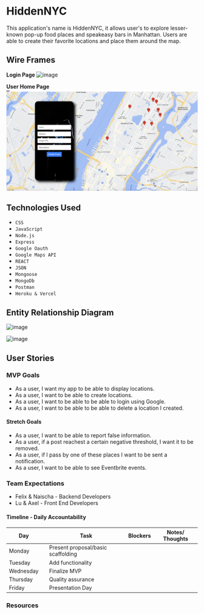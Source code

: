 
# HiddenNYC

This application's name is HiddenNYC, it allows user's to explore lesser-known pop-up food places and speakeasy bars in Manhattan. Users are able to create their favorite locations and place them around the map.

## Wire Frames

**Login Page**
![image](image.png)

**User Home Page**
![image](<user homepage.png>)

## Technologies Used

- `CSS`
- `JavaScript`
- `Node.js`
- `Express`
- `Google Oauth`
- `Google Maps API`
- `REACT`
- `JSON`
- `Mongoose`
- `MongoDb`
- `Postman`
- `Heroku & Vercel`

## Entity Relationship Diagram

![image](https://raw.git.generalassemb.ly/felix-carela-GA/Project-3-Proposal/main/HiddeNYC.jpeg?token=AAAMIBK6LIBB76JQA5IEYRDFD3GN6)

![image](https://raw.git.generalassemb.ly/felix-carela-GA/Project-3-Proposal/main/HiddenNYC%20Data.png?token=AAAMIBLPU2ILML7WBLWNRQTFD3GPW)

## User Stories

### MVP Goals

- As a user, I want my app to be able to display locations.
- As a user, I want to be able to create locations.
- As a user, I want to be able to be able to login using Google.
- As a user, I want to be able to be able to delete a location I created.

#### Stretch Goals

- As a user, I want to be able to report false information.
- As a user, if a post reachest a certain negative threshold, I want it to be removed.
- As a user, if I pass by one of these places I want to be sent a notification.
- As a user, I want to be able to see Eventbrite events.

### Team Expectations
- Felix & Naischa - Backend Developers
- Lu & Axel - Front End Developers

#### Timeline - Daily Accountability

| Day        |   | Task                               | Blockers | Notes/ Thoughts |
|------------|---|------------------------------------|----------|-----------------|
| Monday     |   | Present proposal/basic scaffolding |          |                 |
| Tuesday    |   | Add functionality                  |          |                 |
| Wednesday  |   | Finalize MVP                       |          |                 |
| Thursday   |   | Quality assurance                  |          |                 |
| Friday     |   | Presentation Day                   |          |                 |

### Resources